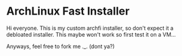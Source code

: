 # ArchLinux Fast Installer
Hi everyone. This is my custom archfi installer, so don't expect it a debloated installer.
This maybe won't work so first test it on a VM...

Anyways, feel free to fork me ._. (dont ya?)
